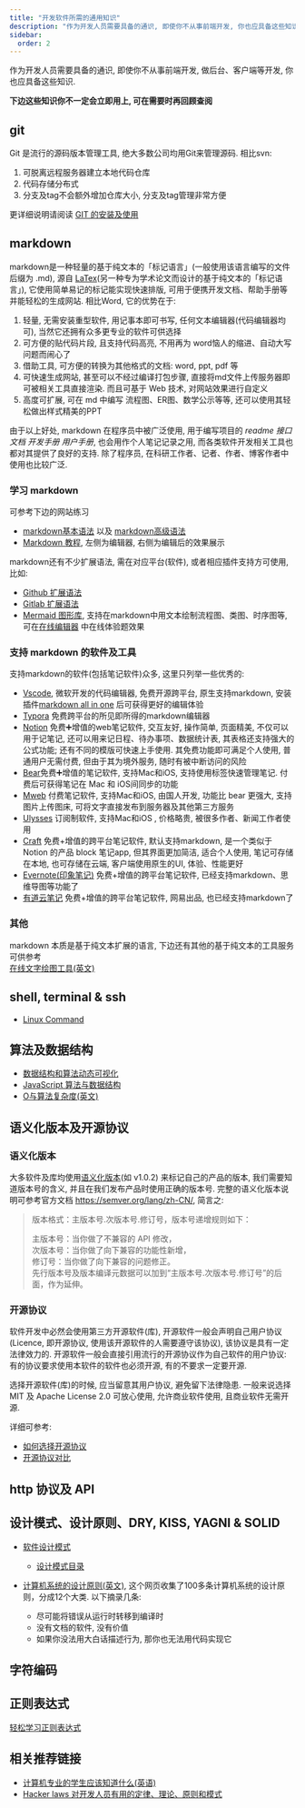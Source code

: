 ```yaml
---
title: "开发软件所需的通用知识"
description: "作为开发人员需要具备的通识, 即使你不从事前端开发, 你也应具备这些知识."
sidebar:
  order: 2
---
```


作为开发人员需要具备的通识, 即使你不从事前端开发, 做后台、客户端等开发, 你也应具备这些知识. 

**下边这些知识你不一定会立即用上, 可在需要时再回顾查阅**

## git 
Git 是流行的源码版本管理工具, 绝大多数公司均用Git来管理源码. 相比svn:
1. 可脱离远程服务器建立本地代码仓库
2. 代码存储分布式
3. 分支及tag不会额外增加仓库大小, 分支及tag管理非常方便

更详细说明请阅读 [GIT 的安装及使用](/frontend-guideline/basic/git)


## markdown
markdown是一种轻量的基于纯文本的「标记语言」(一般使用该语言编写的文件后缀为 .md), 源自 [LaTex](https://www.latex-project.org/)(另一种专为学术论文而设计的基于纯文本的「标记语言」), 它使用简单易记的标记能实现快速排版, 可用于便携开发文档、帮助手册等并能轻松的生成网站. 相比Word, 它的优势在于:
1. 轻量, 无需安装重型软件, 用记事本即可书写, 任何文本编辑器(代码编辑器均可), 当然它还拥有众多更专业的软件可供选择
2. 可方便的贴代码片段, 且支持代码高亮, 不用再为 word恼人的缩进、自动大写问题而闹心了
3. 借助工具, 可方便的转换为其他格式的文档: word, ppt, pdf 等
4. 可快速生成网站, 甚至可以不经过编译打包步骤, 直接将md文件上传服务器即可被相关工具直接渲染. 而且可基于 Web 技术, 对网站效果进行自定义
5. 高度可扩展, 可在 md 中编写 流程图、ER图、数学公示等等, 还可以使用其轻松做出样式精美的PPT

由于以上好处, markdown 在程序员中被广泛使用, 用于编写项目的 *readme* *接口文档* *开发手册* *用户手册*, 也会用作个人笔记记录之用, 而各类软件开发相关工具也都对其提供了良好的支持. 除了程序员, 在科研工作者、记者、作者、博客作者中使用也比较广泛.

### 学习 markdown
可参考下边的网站练习
* [markdown基本语法](https://wizardforcel.gitbooks.io/markdown-simple-world/2.html) 以及 [markdown高级语法](https://wizardforcel.gitbooks.io/markdown-simple-world/3.html)
* [Markdown 教程](https://www.zybuluo.com/mdeditor), 左侧为编辑器, 右侧为编辑后的效果展示

markdown还有不少扩展语法, 需在对应平台(软件), 或者相应插件支持方可使用, 比如:
* [Github 扩展语法](https://guides.github.com/features/mastering-markdown/#GitHub-flavored-markdown)
* [Gitlab 扩展语法](https://gitlab.com/help/user/markdown#gitlab-flavored-markdown-gfm)
* [Mermaid 图形库](https://mermaid-js.github.io/mermaid/#/flowchart), 支持在markdown中用文本绘制流程图、类图、时序图等, 可在[在线编辑器](https://mermaid-js.github.io/mermaid-live-editor/) 中在线体验题效果

### 支持 markdown 的软件及工具
支持markdown的软件(包括笔记软件)众多, 这里只列举一些优秀的:
* [Vscode](https://code.visualstudio.com/), 微软开发的代码编辑器, 免费开源跨平台, 原生支持markdown, 安装插件[markdown all in one](https://marketplace.visualstudio.com/items?itemName=yzhang.markdown-all-in-one) 后可获得更好的编辑体验
* [Typora](https://typora.io/) 免费跨平台的所见即所得的markdown编辑器
* [Notion](https://www.notion.so/) 免费➕增值的web笔记软件, 交互友好, 操作简单, 页面精美, 不仅可以用于记笔记, 还可以用来记日程、待办事项、数据统计表, 其表格还支持强大的公式功能; 还有不同的模版可快速上手使用. 其免费功能即可满足个人使用, 普通用户无需付费, 但由于其为境外服务, 随时有被中断访问的风险
* [Bear](https://bear.app/)免费➕增值的笔记软件, 支持Mac和iOS, 支持使用标签快速管理笔记. 付费后可获得笔记在 Mac 和 iOS间同步的功能
* [Mweb](https://zh.mweb.im/) 付费笔记软件, 支持Mac和iOS, 由国人开发, 功能比 bear 更强大, 支持图片上传图床, 可将文字直接发布到服务器及其他第三方服务
* [Ulysses](https://ulysses.app/) 订阅制软件, 支持Mac和iOS , 价格略贵, 被很多作者、新闻工作者使用
* [Craft](https://craft.do/) 免费+增值的跨平台笔记软件, 默认支持markdown, 是一个类似于 Notion 的产品 block 笔记app, 但其界面更加简洁, 适合个人使用, 笔记可存储在本地, 也可存储在云端, 客户端使用原生的UI, 体验、性能更好
* [Evernote(印象笔记)](https://evernote.com/) 免费+增值的跨平台笔记软件, 已经支持markdown、思维导图等功能了
* [有道云笔记](https://note.youdao.com/) 免费+增值的跨平台笔记软件, 网易出品, 也已经支持markdown了

### 其他
markdown 本质是基于纯文本扩展的语言, 下边还有其他的基于纯文本的工具服务可供参考  
[在线文字绘图工具(英文)](https://smusamashah.github.io/text-to-diagram)

## shell, terminal & ssh
- [Linux Command](https://github.com/jaywcjlove/linux-command)

## 算法及数据结构

- [数据结构和算法动态可视化](https://visualgo.net/zh)
- [JavaScript 算法与数据结构](https://github.com/trekhleb/javascript-algorithms/blob/master/README.zh-CN.md)
- [O与算法复杂度(英文)](https://algodaily.com/lessons/understanding-big-o-and-algorithmic-complexity)

## 语义化版本及开源协议
### 语义化版本
大多软件及库均使用[语义化版本](https://semver.org/lang/zh-CN/)(如 v1.0.2) 来标记自己的产品的版本, 我们需要知道版本号的含义, 并且在我们发布产品时使用正确的版本号. 完整的语义化版本说明可参考官方文档 <https://semver.org/lang/zh-CN/>, 简言之:
> 版本格式：主版本号.次版本号.修订号，版本号递增规则如下：
> 
> 主版本号：当你做了不兼容的 API 修改，  
> 次版本号：当你做了向下兼容的功能性新增，  
> 修订号：当你做了向下兼容的问题修正。  
> 先行版本号及版本编译元数据可以加到“主版本号.次版本号.修订号”的后面，作为延伸。

### 开源协议
软件开发中必然会使用第三方开源软件(库), 开源软件一般会声明自己用户协议(Licence, 即开源协议, 使用该开源软件的人需要遵守该协议), 该协议是具有一定法律效力的. 开源软件一般会直接引用流行的开源协议作为自己软件的用户协议: 有的协议要求使用本软件的软件也必须开源, 有的不要求一定要开源.

选择开源软件(库)的时候, 应当留意其用户协议, 避免留下法律隐患. 一般来说选择 MIT 及 Apache License 2.0 可放心使用, 允许商业软件使用, 且商业软件无需开源.

详细可参考: 
* [如何选择开源协议](https://www.ruanyifeng.com/blog/2011/05/how_to_choose_free_software_licenses.html)
* [开源协议对比](http://choosealicense.online/licenses/)


## http 协议及 API

## 设计模式、设计原则、DRY, KISS, YAGNI & SOLID

* [软件设计模式](https://refactoringguru.cn/design-patterns)
  * [设计模式目录](https://refactoringguru.cn/design-patterns/catalog)

* [计算机系统的设计原则(英文)](https://embeddedartistry.com/blog/2018/04/26/embedded-rules-of-thumb/), 这个网页收集了100多条计算机系统的设计原则，分成12个大类. 以下摘录几条:
  * 尽可能将错误从运行时转移到编译时
  * 没有文档的软件, 没有价值
  * 如果你没法用大白话描述行为, 那你也无法用代码实现它

## 字符编码

## 正则表达式
[轻松学习正则表达式](https://github.com/ziishaned/learn-regex/blob/master/translations/README-cn.md)

## 相关推荐链接

- [计算机专业的学生应该知道什么(英语)](http://matt.might.net/articles/what-cs-majors-should-know/)
- [Hacker laws 对开发人员有用的定律、理论、原则和模式](https://github.com/nusr/hacker-laws-zh)
